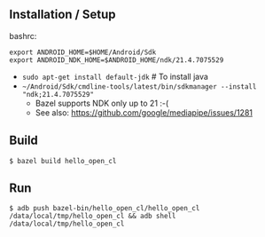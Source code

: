 
## Installation / Setup

bashrc:
```
export ANDROID_HOME=$HOME/Android/Sdk
export ANDROID_NDK_HOME=$ANDROID_HOME/ndk/21.4.7075529
```

 * `sudo apt-get install default-jdk` # To install java
 * `~/Android/Sdk/cmdline-tools/latest/bin/sdkmanager --install "ndk;21.4.7075529"`
    * Bazel supports NDK only up to 21 :-(
    * See also: https://github.com/google/mediapipe/issues/1281

## Build

```
$ bazel build hello_open_cl
```

## Run

```
$ adb push bazel-bin/hello_open_cl/hello_open_cl /data/local/tmp/hello_open_cl && adb shell /data/local/tmp/hello_open_cl 

```


